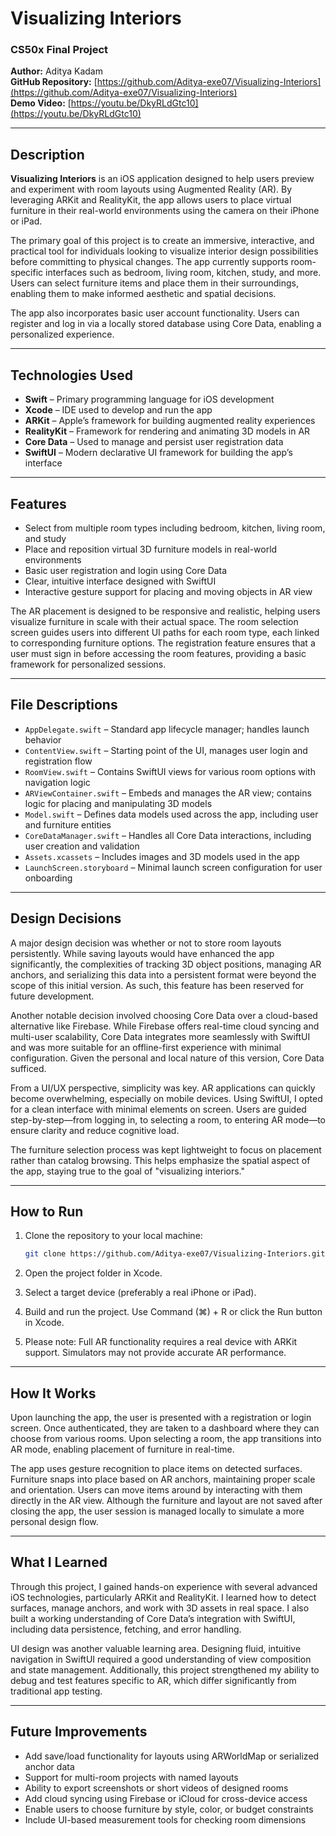 # Visualizing Interiors

### CS50x Final Project  
**Author:** Aditya Kadam  
**GitHub Repository:** [https://github.com/Aditya-exe07/Visualizing-Interiors](https://github.com/Aditya-exe07/Visualizing-Interiors)  
**Demo Video:** [https://youtu.be/DkyRLdGtc10](https://youtu.be/DkyRLdGtc10)

---

## Description

**Visualizing Interiors** is an iOS application designed to help users preview and experiment with room layouts using Augmented Reality (AR). By leveraging ARKit and RealityKit, the app allows users to place virtual furniture in their real-world environments using the camera on their iPhone or iPad.

The primary goal of this project is to create an immersive, interactive, and practical tool for individuals looking to visualize interior design possibilities before committing to physical changes. The app currently supports room-specific interfaces such as bedroom, living room, kitchen, study, and more. Users can select furniture items and place them in their surroundings, enabling them to make informed aesthetic and spatial decisions.

The app also incorporates basic user account functionality. Users can register and log in via a locally stored database using Core Data, enabling a personalized experience.

---

## Technologies Used

- **Swift** – Primary programming language for iOS development
- **Xcode** – IDE used to develop and run the app
- **ARKit** – Apple’s framework for building augmented reality experiences
- **RealityKit** – Framework for rendering and animating 3D models in AR
- **Core Data** – Used to manage and persist user registration data
- **SwiftUI** – Modern declarative UI framework for building the app’s interface

---

## Features

- Select from multiple room types including bedroom, kitchen, living room, and study
- Place and reposition virtual 3D furniture models in real-world environments
- Basic user registration and login using Core Data
- Clear, intuitive interface designed with SwiftUI
- Interactive gesture support for placing and moving objects in AR view

The AR placement is designed to be responsive and realistic, helping users visualize furniture in scale with their actual space. The room selection screen guides users into different UI paths for each room type, each linked to corresponding furniture options. The registration feature ensures that a user must sign in before accessing the room features, providing a basic framework for personalized sessions.

---

## File Descriptions

- `AppDelegate.swift` – Standard app lifecycle manager; handles launch behavior
- `ContentView.swift` – Starting point of the UI, manages user login and registration flow
- `RoomView.swift` – Contains SwiftUI views for various room options with navigation logic
- `ARViewContainer.swift` – Embeds and manages the AR view; contains logic for placing and manipulating 3D models
- `Model.swift` – Defines data models used across the app, including user and furniture entities
- `CoreDataManager.swift` – Handles all Core Data interactions, including user creation and validation
- `Assets.xcassets` – Includes images and 3D models used in the app
- `LaunchScreen.storyboard` – Minimal launch screen configuration for user onboarding

---

## Design Decisions

A major design decision was whether or not to store room layouts persistently. While saving layouts would have enhanced the app significantly, the complexities of tracking 3D object positions, managing AR anchors, and serializing this data into a persistent format were beyond the scope of this initial version. As such, this feature has been reserved for future development.

Another notable decision involved choosing Core Data over a cloud-based alternative like Firebase. While Firebase offers real-time cloud syncing and multi-user scalability, Core Data integrates more seamlessly with SwiftUI and was more suitable for an offline-first experience with minimal configuration. Given the personal and local nature of this version, Core Data sufficed.

From a UI/UX perspective, simplicity was key. AR applications can quickly become overwhelming, especially on mobile devices. Using SwiftUI, I opted for a clean interface with minimal elements on screen. Users are guided step-by-step—from logging in, to selecting a room, to entering AR mode—to ensure clarity and reduce cognitive load.

The furniture selection process was kept lightweight to focus on placement rather than catalog browsing. This helps emphasize the spatial aspect of the app, staying true to the goal of "visualizing interiors."

---

## How to Run

1. Clone the repository to your local machine:
   ```bash
   git clone https://github.com/Aditya-exe07/Visualizing-Interiors.git
   ```

2. Open the project folder in Xcode.

3. Select a target device (preferably a real iPhone or iPad).

4. Build and run the project. Use Command (⌘) + R or click the Run button in Xcode.

5. Please note: Full AR functionality requires a real device with ARKit support. Simulators may not provide accurate AR performance.

---

## How It Works

Upon launching the app, the user is presented with a registration or login screen. Once authenticated, they are taken to a dashboard where they can choose from various rooms. Upon selecting a room, the app transitions into AR mode, enabling placement of furniture in real-time.

The app uses gesture recognition to place items on detected surfaces. Furniture snaps into place based on AR anchors, maintaining proper scale and orientation. Users can move items around by interacting with them directly in the AR view. Although the furniture and layout are not saved after closing the app, the user session is managed locally to simulate a more personal design flow.

---

## What I Learned

Through this project, I gained hands-on experience with several advanced iOS technologies, particularly ARKit and RealityKit. I learned how to detect surfaces, manage anchors, and work with 3D assets in real space. I also built a working understanding of Core Data’s integration with SwiftUI, including data persistence, fetching, and error handling.

UI design was another valuable learning area. Designing fluid, intuitive navigation in SwiftUI required a good understanding of view composition and state management. Additionally, this project strengthened my ability to debug and test features specific to AR, which differ significantly from traditional app testing.

---

## Future Improvements

- Add save/load functionality for layouts using ARWorldMap or serialized anchor data
- Support for multi-room projects with named layouts
- Ability to export screenshots or short videos of designed rooms
- Add cloud syncing using Firebase or iCloud for cross-device access
- Enable users to choose furniture by style, color, or budget constraints
- Include UI-based measurement tools for checking room dimensions
